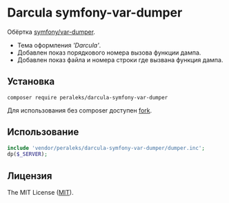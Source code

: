 # Darcula symfony-var-dumper

Обёртка [symfony/var-dumper](https://github.com/peraleks/var-dumper).
* Тема оформления _'Darcula'_.
* Добавлен показ порядкового номера вызова функции дампа. 
* Добавлен показ файла и номера строки где вызвана функция дампа.



## Установка
```bush
composer require peraleks/darcula-symfony-var-dumper
```
Для использования без composer доступен [fork](https://github.com/peraleks/var-dumper).

## Использование
```php
include 'vendor/peraleks/darcula-symfony-var-dumper/dumper.inc';
dp($_SERVER);
```
## Лицензия

The MIT License ([MIT](LICENSE.md)).
